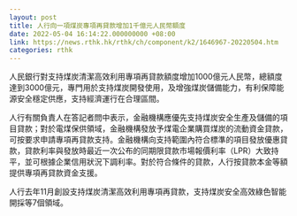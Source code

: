 ```yaml
---
layout: post
title: 人行向一項煤炭專項再貸款增加1千億元人民幣額度
date: 2022-05-04 16:14:22.000000000 +08:00
link: https://news.rthk.hk/rthk/ch/component/k2/1646967-20220504.htm
categories: rthk
---
```


人民銀行對支持煤炭清潔高效利用專項再貸款額度增加1000億元人民幣，總額度達到3000億元，專門用於支持煤炭開發使用，及增強煤炭儲備能力，有利保障能源安全穩定供應，支持經濟運行在合理區間。

人行有關負責人在答記者問中表示，金融機構應優先支持煤炭安全生產及儲備的項目貸款；對於電煤保供領域，金融機構發放予煤電企業購買煤炭的流動資金貸款，可按要求申請專項再貸款支持。金融機構向支持範圍內符合標準的項目發放優惠貸款，貸款利率與發放時最近一次公布的同期限貸款市場報價利率（LPR）大致持平，並可根據企業信用狀況下調利率。對於符合條件的貸款，人行按貸款本金等額提供專項再貸款資金支援。

人行去年11月創設支持煤炭清潔高效利用專項再貸款，支持煤炭安全高效綠色智能開採等7個領域。
